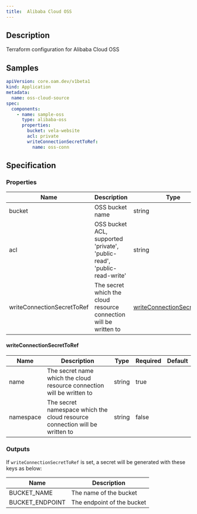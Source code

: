 ```yaml
---
title:  Alibaba Cloud OSS
---
```


## Description

Terraform configuration for Alibaba Cloud OSS

## Samples

```yaml
apiVersion: core.oam.dev/v1beta1
kind: Application
metadata:
  name: oss-cloud-source
spec:
  components:
    - name: sample-oss
      type: alibaba-oss
      properties:
        bucket: vela-website
        acl: private
        writeConnectionSecretToRef:
          name: oss-conn
```

## Specification


### Properties

 Name | Description | Type | Required | Default 
 ------------ | ------------- | ------------- | ------------- | ------------- 
 bucket | OSS bucket name | string | false |  
 acl | OSS bucket ACL, supported 'private', 'public-read', 'public-read-write' | string | false |  
 writeConnectionSecretToRef | The secret which the cloud resource connection will be written to | [writeConnectionSecretToRef](#writeConnectionSecretToRef) | false |  


#### writeConnectionSecretToRef

 Name | Description | Type | Required | Default 
 ------------ | ------------- | ------------- | ------------- | ------------- 
 name | The secret name which the cloud resource connection will be written to | string | true |  
 namespace | The secret namespace which the cloud resource connection will be written to | string | false |  


### Outputs

If `writeConnectionSecretToRef` is set, a secret will be generated with these keys as below:

 Name | Description 
 ------------ | ------------- 
 BUCKET_NAME | The name of the bucket
 BUCKET_ENDPOINT | The endpoint of the bucket
